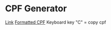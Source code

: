 # CPF Generator
[Link](https://guilhermebpereira.github.io/cpf-generator)
[Formatted CPF](https://guilhermebpereira.github.io/cpf-generator/formatted)
Keyboard key "C" = copy cpf